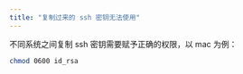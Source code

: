 ```yaml
---
title: "复制过来的 ssh 密钥无法使用"
---
```



不同系统之间复制 ssh 密钥需要赋予正确的权限，以 mac 为例：

```bash
chmod 0600 id_rsa
```
